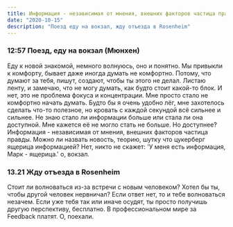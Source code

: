 ```yaml
---
title: Информация - независимая от мнения, внешних факторов частица правды.
date: "2020-10-15"
description: "Поезд еду на вокзал, жду отъезда в Rosenheim"
---
```


### 12:57 Поезд, еду на вокзал (Мюнхен)

Еду к новой знакомой, немного волнуюсь, оно и понятно. Мы привыкли к комфорту, бывает даже иногда думать не комфортно. Потому, что думают за тебя, пишут, создают, чтобы ты этого не делал. Листаю ленту, и замечаю, что не могу думать, как будто стоит какой-то блок. И нет, это не проблема фокуса и концентрации. Мне просто стало не комфортно начать думать. Будто бы я очень удобно лёг, мне захотелось сделать что-то полезное, но кровать с каждой секундой всё сильнее и сильнее. Не знаю стало ли информации больше или стала ли она доступной. Мне кажется её не могло стать не больше. Но доступнее? Информация - независимая от мнения, внешних факторов частица правды. Можно ли назвать новость, теорию, шутку что цукерберг ящерица информацией? Нет, никто не скажет: 'У меня есть информация, Марк - ящерица.' о, вокзал.

### 13.21 Жду отъезда в Rosenheim

Стоит ли волноваться из-за встречи с новым человеком? Хотел бы ты, чтобы другой человек нервничал? Если ответ нет, то и тебе волноваться незачем. Если уже тебя так или иначе осудят, ты просто получишь другую перспективу, бесплатно. В профессиональном мире за Feedback платят. О, поехали.